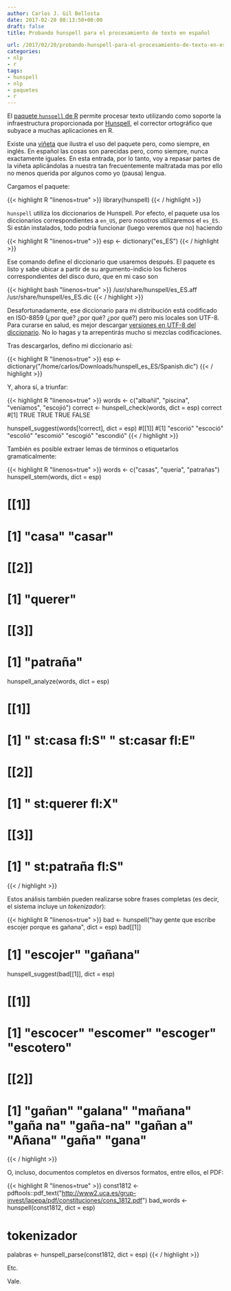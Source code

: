 ```yaml
---
author: Carlos J. Gil Bellosta
date: 2017-02-20 08:13:50+00:00
draft: false
title: Probando hunspell para el procesamiento de texto en español

url: /2017/02/20/probando-hunspell-para-el-procesamiento-de-texto-en-espanol/
categories:
- nlp
- r
tags:
- hunspell
- nlp
- paquetes
- r
---
```


El [paquete `hunspell` de R](https://cran.r-project.org/package=hunspell) permite procesar texto utilizando como soporte la infraestructura proporcionada por [Hunspell](http://hunspell.github.io/), el corrector ortográfico que subyace a muchas aplicaciones en R.

Existe una [viñeta](https://cloud.r-project.org/web/packages/hunspell/vignettes/intro.html) que ilustra el uso del paquete pero, como siempre, en inglés. En español las cosas son parecidas pero, como siempre, nunca exactamente iguales. En esta entrada, por lo tanto, voy a repasar partes de la viñeta aplicándolas a nuestra tan frecuentemente maltratada mas por ello no menos querida por algunos como yo (pausa) lengua.

Cargamos el paquete:

{{< highlight R "linenos=true" >}}
library(hunspell)
{{< / highlight >}}

`hunspell` utiliza los diccionarios de Hunspell. Por efecto, el paquete usa los diccionarios correspondientes a `en_US`, pero nosotros utilizaremos el `es_ES`. Si están instalados, todo podría funcionar (luego veremos que  no) haciendo

{{< highlight R "linenos=true" >}}
esp <- dictionary("es_ES")
{{< / highlight >}}

Ese comando define el diccionario que usaremos después. El paquete es listo y sabe ubicar a partir de su argumento-indicio los ficheros correspondientes del disco duro, que en mi caso son

{{< highlight bash "linenos=true" >}}
/usr/share/hunspell/es_ES.aff
/usr/share/hunspell/es_ES.dic
{{< / highlight >}}

Desafortunadamente, ese diccionario para mi distribución está codificado en ISO-8859 (¿por qué? ¿por qué? ¿por qué?) pero mis locales son UTF-8. Para curarse en salud, es mejor descargar [versiones en UTF-8 del diccionario](https://github.com/titoBouzout/Dictionaries). No lo hagas y ta arrepentirás mucho si mezclas codificaciones.

Tras descargarlos, defino mi diccionario así:

{{< highlight R "linenos=true" >}}
esp <- dictionary("/home/carlos/Downloads/hunspell_es_ES/Spanish.dic")
{{< / highlight >}}

Y, ahora sí, a triunfar:

{{< highlight R "linenos=true" >}}
words <- c("albañil", "piscina", "veníamos", "escojió")
correct <- hunspell_check(words, dict = esp)
correct
#[1]  TRUE  TRUE  TRUE FALSE

hunspell_suggest(words[!correct], dict = esp)
#[[1]]
#[1] "escorió"  "escoció"  "escolió"  "escomió"  "escogió"  "escondió"
{{< / highlight >}}

También es posible extraer lemas de términos o etiquetarlos gramaticalmente:

{{< highlight R "linenos=true" >}}
words <- c("casas", "quería", "patrañas")
hunspell_stem(words, dict = esp)
# [[1]]
# [1] "casa"  "casar"
#
# [[2]]
# [1] "querer"
#
# [[3]]
# [1] "patraña"

hunspell_analyze(words, dict = esp)
# [[1]]
# [1] " st:casa fl:S"  " st:casar fl:E"
#
# [[2]]
# [1] " st:querer fl:X"
#
# [[3]]
# [1] " st:patraña fl:S"
{{< / highlight >}}

Estos análisis también pueden realizarse sobre frases completas (es decir, el sistema incluye un _tokenizador_):

{{< highlight R "linenos=true" >}}
bad <- hunspell("hay gente que escribe escojer porque es gañana", dict = esp)
bad[[1]]
# [1] "escojer" "gañana"

hunspell_suggest(bad[[1]], dict = esp)
# [[1]]
# [1] "escocer"  "escomer"  "escoger"  "escotero"
#
# [[2]]
# [1] "gañan"   "galana"  "mañana"  "gaña na" "gaña-na" "gañan a" "Añana"   "gaña"    "gana"
{{< / highlight >}}

O, incluso, documentos completos en diversos formatos, entre ellos, el PDF:

{{< highlight R "linenos=true" >}}
const1812 <- pdftools::pdf_text("http://www2.uca.es/grup-invest/lapepa/pdf/constituciones/cons_1812.pdf")
bad_words <- hunspell(const1812, dict = esp)
# tokenizador
palabras  <- hunspell_parse(const1812, dict = esp)
{{< / highlight >}}

Etc.

Vale.
